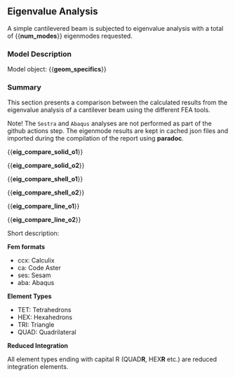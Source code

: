 ## Eigenvalue Analysis

A simple cantilevered beam is subjected to eigenvalue analysis with a total of 
{{__num_modes__}} eigenmodes requested.


### Model Description

Model object: {{__geom_specifics__}}

### Summary

This section presents a comparison between the calculated results from the 
eigenvalue analysis of a cantilever beam using the different FEA tools. 

Note! The `Sestra` and `Abaqus` analyses are not performed as part of the github actions step. The
eigenmode results are kept in cached json files and imported during the compilation of the report using __paradoc__.


{{__eig_compare_solid_o1__}}

{{__eig_compare_solid_o2__}}


{{__eig_compare_shell_o1__}}

{{__eig_compare_shell_o2__}}


{{__eig_compare_line_o1__}}


{{__eig_compare_line_o2__}}



Short description:

**Fem formats**

* ccx: Calculix
* ca: Code Aster
* ses: Sesam
* aba: Abaqus

**Element Types**

* TET: Tetrahedrons
* HEX: Hexahedrons
* TRI: Triangle
* QUAD: Quadrilateral

**Reduced Integration**

All element types ending with capital R (QUAD**R**, HEX**R** etc.) are reduced integration elements.